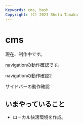 ```yaml
---
Keywords: cms, bash
Copyright: (C) 2023 Shota Tanaka
---
```


# cms

現在、制作中です。

navigationの動作確認です。

navigationの動作確認2

サイドバーの動作確認

## いまやっていること
- ローカル快活環境を作成。
